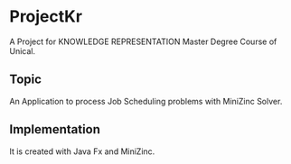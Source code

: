 # ProjectKr
A Project for KNOWLEDGE REPRESENTATION Master Degree Course of Unical.
## Topic
An Application to process Job Scheduling problems with MiniZinc Solver.
## Implementation
It is created with Java Fx and MiniZinc.
